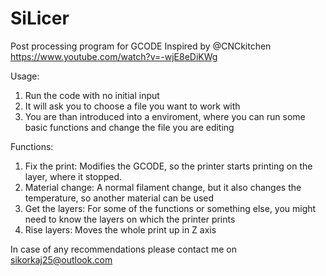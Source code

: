 # SiLicer
Post processing program for GCODE
Inspired by @CNCkitchen https://www.youtube.com/watch?v=-wjE8eDiKWg 

Usage:
1) Run the code with no initial input
2) It will ask you to choose a file you want to work with
3) You are than introduced into a enviroment, where you can run some basic functions and change the file you are editing

Functions:
1) Fix the print: Modifies the GCODE, so the printer starts printing on the layer, where it stopped.
2) Material change: A normal filament change, but it also changes the temperature, so another material can be used
3) Get the layers: For some of the functions or something else, you might need to know the layers on which the printer prints
4) Rise layers: Moves the whole print up in Z axis

In case of any recommendations please contact me on sikorkaj25@outlook.com
